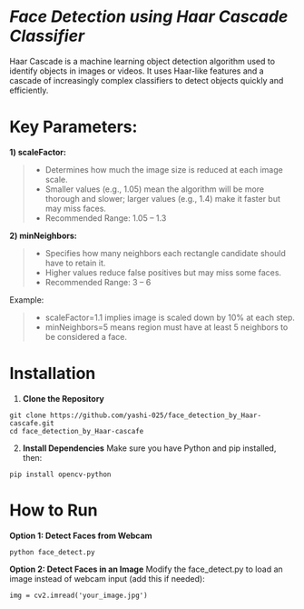 # *Face Detection using Haar Cascade Classifier*

Haar Cascade is a machine learning object detection algorithm used to identify objects in images or videos. It uses Haar-like features and a cascade of increasingly complex classifiers to detect objects quickly and efficiently.

# Key Parameters:
**1) scaleFactor:**
> - Determines how much the image size is reduced at each image scale.
> - Smaller values (e.g., 1.05) mean the algorithm will be more thorough and slower; larger values (e.g., 1.4) make it faster but may miss faces.
> - Recommended Range: 1.05 – 1.3

**2) minNeighbors:**
> - Specifies how many neighbors each rectangle candidate should have to retain it.
> - Higher values reduce false positives but may miss some faces.
> - Recommended Range: 3 – 6

Example:
> - scaleFactor=1.1 implies image is scaled down by 10% at each step.
> - minNeighbors=5 means region must have at least 5 neighbors to be considered a face.

# Installation
1. **Clone the Repository**
```
git clone https://github.com/yashi-025/face_detection_by_Haar-cascafe.git 
cd face_detection_by_Haar-cascafe
```

2. **Install Dependencies**
Make sure you have Python and pip installed, then:
<pre><code>pip install opencv-python</code></pre>

# How to Run
**Option 1: Detect Faces from Webcam**
<pre><code>python face_detect.py </code></pre>
**Option 2: Detect Faces in an Image**
Modify the face_detect.py to load an image instead of webcam input (add this if needed):
<pre><code>img = cv2.imread('your_image.jpg') </code></pre>
